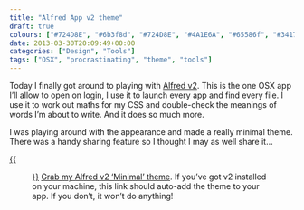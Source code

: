 ```yaml
---
title: "Alfred App v2 theme"
draft: true
colours: ["#724D8E", "#6b3f8d", "#724D8E", "#4A1E6A", "#65586f", "#34174a", "#7f6e8c"]
date: 2013-03-30T20:09:49+00:00
categories: ["Design", "Tools"]
tags: ["OSX", "procrastinating", "theme", "tools"]
---
```


Today I finally got around to playing with [Alfred v2](http://www.alfredapp.com/). This is the one OSX app I’ll allow to open on login, I use it to launch every app and find every file. I use it to work out maths for my CSS and double-check the meanings of words I’m about to write. And it does so much more.

I was playing around with the appearance and made a really minimal theme. There was a handy sharing feature so I thought I may as well share it…

[{{<figure class="wp-caption aligncenter size-full wp-image-2677" alt="Minimal Alfred v2 theme" src="/images/2013/03/alfred-theme.png" width="730" height="540"  caption="Minimal Alfred v2 theme">}}](http://an.lklink.at/NwQZ)
[Grab my Alfred v2 ‘Minimal’ theme](http://an.lklink.at/NwQZ). If you’ve got v2 installed on your machine, this link should auto-add the theme to your app. If you don’t, it won’t do anything!

	
